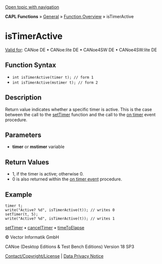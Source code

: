 [Open topic with navigation](../../../../../CANoeDEFamily.htm#Topics/CAPLFunctions/Other/Functions/CAPLfunctionIsTimerActive.md)

**CAPL Functions** » [General](../CAPLGeneralStartPage.md) » [Function Overview](../CAPLfunctionsGeneralOverview.md) » isTimerActive

# isTimerActive

[Valid for](../../../Shared/FeatureAvailability.md): CANoe DE • CANoe:lite DE • CANoe4SW DE • CANoe4SW:lite DE

## Function Syntax

- `int isTimerActive(timer t); // form 1`
- `int isTimerActive(mstimer t); // form 2`

## Description

Return value indicates whether a specific timer is active. This is the case between the call to the [setTimer](CAPLfunctionSetTimer.md) function and the call to the [on timer](../EventProcedures/CAPLfunctionOnTimer.md) event procedure.

## Parameters

- **timer** or **mstimer** variable

## Return Values

- 1, if the timer is active; otherwise 0.
- 0 is also returned within the [on timer event](../EventProcedures/CAPLfunctionOnTimer.md) procedure.

## Example

```plaintext
timer t;
write("Active? %d", isTimerActive(t)); // writes 0
setTimer(t, 5);
write("Active? %d", isTimerActive(t)); // writes 1
```

[setTimer](CAPLfunctionSetTimer.md) • [cancelTimer](CAPLfunctionCancelTimer.md) • [timeToElapse](CAPLfunctionTimeToElapse.md)

© Vector Informatik GmbH

CANoe (Desktop Editions & Test Bench Editions) Version 18 SP3

[Contact/Copyright/License](../../../Shared/ContactCopyrightLicense.md) | [Data Privacy Notice](https://www.vector.com/int/en/company/get-info/privacy-policy/)
